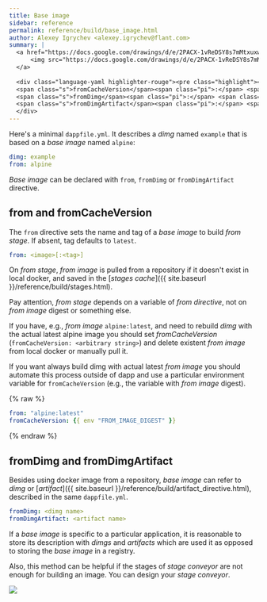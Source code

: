 ```yaml
---
title: Base image
sidebar: reference
permalink: reference/build/base_image.html
author: Alexey Igrychev <alexey.igrychev@flant.com>
summary: |
  <a href="https://docs.google.com/drawings/d/e/2PACX-1vReDSY8s7mMtxuxwDTwtPLFYjEXePaoIB-XbEZcunJGNEHrLbrb9aFxyOoj_WeQe0XKQVhq7RWnG3Eq/pub?w=2031&amp;h=144" data-featherlight="image">
      <img src="https://docs.google.com/drawings/d/e/2PACX-1vReDSY8s7mMtxuxwDTwtPLFYjEXePaoIB-XbEZcunJGNEHrLbrb9aFxyOoj_WeQe0XKQVhq7RWnG3Eq/pub?w=1016&amp;h=72">
  </a>
      
  <div class="language-yaml highlighter-rouge"><pre class="highlight"><code><span class="s">from</span><span class="pi">:</span> <span class="s">&lt;image[:&lt;tag&gt;]&gt;</span>
  <span class="s">fromCacheVersion</span><span class="pi">:</span> <span class="s">&lt;arbitrary string&gt;</span>
  <span class="s">fromDimg</span><span class="pi">:</span> <span class="s">&lt;dimg name&gt;</span>
  <span class="s">fromDimgArtifact</span><span class="pi">:</span> <span class="s">&lt;artifact name&gt;</span></code></pre>
  </div>
---
```


Here's a minimal `dappfile.yml`. It describes a _dimg_ named `example` that is based on a _base image_ named `alpine`:

```yaml
dimg: example
from: alpine
```

_Base image_ can be declared with `from`, `fromDimg` or `fromDimgArtifact` directive.   

## from and fromCacheVersion

The `from` directive sets the name and tag of a _base image_ to build _from stage_. If absent, tag defaults to `latest`.

```yaml
from: <image>[:<tag>]
```

On _from stage_, _from image_ is pulled from a repository if it doesn't exist in local docker, and saved in the [_stages cache_]({{ site.baseurl }}/reference/build/stages.html).

Pay attention, _from stage_ depends on a variable of _from directive_, not on _from image_ digest or something else. 

If you have, e.g., _from image_ `alpine:latest`, and need to rebuild _dimg_ with the actual latest alpine image you should set _fromCacheVersion_ (`fromCacheVersion: <arbitrary string>`) and delete existent _from image_ from local docker or manually pull it. 

If you want always build dimg with actual latest _from image_ you should automate this process outside of dapp and use a particular environment variable for `fromCacheVersion` (e.g., the variable with _from image_ digest).

{% raw %}
```yaml
from: "alpine:latest"
fromCacheVersion: {{ env "FROM_IMAGE_DIGEST" }}
```
{% endraw %}

## fromDimg and fromDimgArtifact

Besides using docker image from a repository, _base image_ can refer to _dimg_ or [_artifact_]({{ site.baseurl }}/reference/build/artifact_directive.html), described in the same `dappfile.yml`.

```yaml
fromDimg: <dimg name>
fromDimgArtifact: <artifact name>
```

If a _base image_ is specific to a particular application,
it is reasonable to store its description with _dimgs_ and _artifacts_ which are used it as opposed to storing the _base image_ in a registry.

Also, this method can be helpful if the stages of _stage conveyor_ are not enough for building an image. You can design your _stage conveyor_.

<a href="https://docs.google.com/drawings/d/e/2PACX-1vQFIMrYCWTPiLImK3QSDl-b_Ch_mEIy8zCK-S_v6oeeuz6UXISDxXVcXqHO2wH1Oa9Y9RJIQU33rRfE/pub?w=1629&amp;h=1435" data-featherlight="image">
<img src="https://docs.google.com/drawings/d/e/2PACX-1vQFIMrYCWTPiLImK3QSDl-b_Ch_mEIy8zCK-S_v6oeeuz6UXISDxXVcXqHO2wH1Oa9Y9RJIQU33rRfE/pub?w=900&amp;h=793">
</a>
